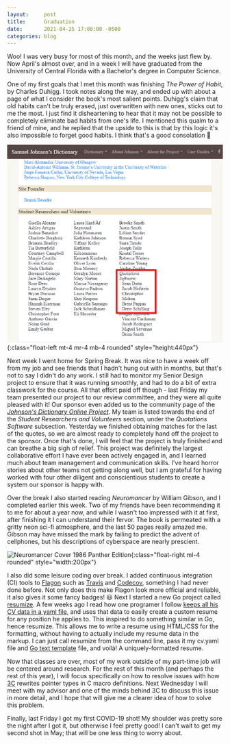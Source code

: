 ```yaml
---
layout:     post
title:      Graduation
date:       2021-04-25 17:00:00 -0500
categories: blog
---
```


Woo! I was very busy for most of this month, and the weeks just flew by. Now April's almost over, and in a week I will have graduated from the University of Central Florida with a Bachelor's degree in Computer Science.

One of my first goals that I met this month was finishing *The Power of Habit*, by Charles Duhigg. I took notes along the way, and ended up with about a page of what I consider the book's most salient points. Duhigg's claim that old habits can't be truly erased, just overwritten with new ones, sticks out to me the most. I just find it disheartening to hear that it may not be possible to completely eliminate bad habits from one's life. I mentioned this qualm to a friend of mine, and he replied that the upside to this is that by this logic it's also impossible to forget good habits. I think that's a good consolation 🙂

![Johnson's Dictionary Online Community Page, with the Section Quotations Software Highlighted](/assets/img/johnsons-dictionary-community.png){:class="float-left mt-4 mr-4 mb-4 rounded" style="height:440px"}

Next week I went home for Spring Break. It was nice to have a week off from my job and see friends that I hadn't hung out with in months, but that's not to say I didn't do any work. I still had to monitor my Senior Design project to ensure that it was running smoothly, and had to do a bit of extra classwork for the course. All that effort paid off though - last Friday my team presented our project to our review committee, and they were all quite pleased with it! Our sponsor even added us to the community page of the [*Johnson's Dictionary Online Project*](https://johnsonsdictionaryonline.com/views/people.php). My team is listed towards the end of the *Student Researchers and Volunteers* section, under the *Quotations Software* subsection. Yesterday we finished obtaining matches for the last of the quotes, so we are almost ready to completely hand off the project to the sponsor. Once that's done, I will feel that the project is truly finished and can breathe a big sigh of relief. This project was definitely the largest collaborative effort I have ever been actively engaged in, and I learned much about team management and communication skills. I've heard horror stories about other teams not getting along well, but I am grateful for having worked with four other diligent and conscientious students to create a system our sponsor is happy with.


Over the break I also started reading *Neuromancer* by William Gibson, and I completed earlier this week. Two of my friends have been recommending it to me for about a year now, and while I wasn't too impressed with it at first, after finishing it I can understand their fervor. The book is permeated with a gritty neon sci-fi atmosphere, and the last 50 pages really amazed me. Gibson may have missed the mark by failing to predict the advent of cellphones, but his descriptions of cyberspace are nearly prescient.

![Neuromancer Cover 1986 Panther Edition](https://live.staticflickr.com/3001/2827620644_0d837d1bc0_b.jpg){:class="float-right ml-4 rounded" style="width:200px"}

I also did some leisure coding over break. I added continuous integration (CI) tools to [Flagon](https://github.com/PappasBrent/flagon) such as [Travis](https://travis-ci.com/) and [Codecov](https://about.codecov.io/), something I had never done before. Not only does this make Flagon look more official and reliable, it also gives it some fancy badges! 😃 Next I started a new Go project called [resumize](https://github.com/PappasBrent/resumize). A few weeks ago I read how one programer I follow [keeps all his CV data in a yaml file](https://github.com/rwxrob/rwxrob/tree/main/cv), and uses that data to easily create a custom resume for any position he applies to. This inspired to do something similar in Go, hence resumize. This allows me to write a resume using HTML/CSS for the formatting, without having to actually include my resume data in the markup. I can just call resumize from the command line, pass it my cv.yaml file and [Go text template](https://golang.org/pkg/text/template/) file, and voilà! A uniquely-formatted resume.

Now that classes are over, most of my work outside of my part-time job will be centered around research. For the rest of this month (and perhaps the rest of this year), I will focus specifically on how to resolve issues with how [3C](https://github.com/correctcomputation/checkedc-clang#3c-semi-automated-conversion-of-c-code-to-checked-c) rewrites pointer types in C macro definitions. Next Wednesday I will meet with my advisor and one of the minds behind 3C to discuss this issue in more detail, and I hope that will give me a clearer idea of how to solve this problem.

Finally, last Friday I got my first COVID-19 shot! My shoulder was pretty sore the night after I got it, but otherwise I feel pretty good! I can't wait to get my second shot in May; that will be one less thing to worry about.